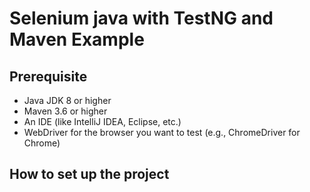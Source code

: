 # Selenium java with TestNG and Maven Example

## Prerequisite
- Java JDK 8 or higher
- Maven 3.6 or higher
- An IDE (like IntelliJ IDEA, Eclipse, etc.)
- WebDriver for the browser you want to test (e.g., ChromeDriver for Chrome)
## How to set up the project
